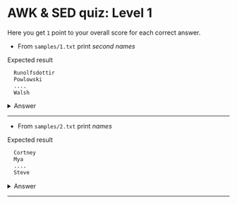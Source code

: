 # AWK & SED quiz: Level 1

Here you get `1` point to your overall score for each correct answer.


- From `samples/1.txt` print *second names*

Expected result

```txt
  Runolfsdottir
  Powlowski
  ....
  Walsh
```

<details>
  <summary>Answer</summary>

    awk '{ print $2 }' samples/1.txt

</details>

<hr>

- From `samples/2.txt` print *names*

Expected result

```txt
  Cortney
  Mya
  ....
  Steve
```

<details>
  <summary>Answer</summary>

    awk -F ',' '{ print $1 }' samples/2.txt

</details>

<hr>
